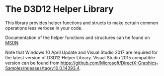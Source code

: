 # The D3D12 Helper Library

This library provides helper functions and structs to make certain common operations less verbose in your code.

Documentation of the helper functions and structures can he found on [MSDN](https://msdn.microsoft.com/en-us/library/windows/desktop/dn708058(v=vs.85).aspx)

Note that Windows 10 April Update and Visual Studio 2017 are required for the latest version of D3D12 Helper Library. Visual Studio 2015 compatible version can be found from https://github.com/Microsoft/DirectX-Graphics-Samples/releases/tag/v10.0.14393.4.

